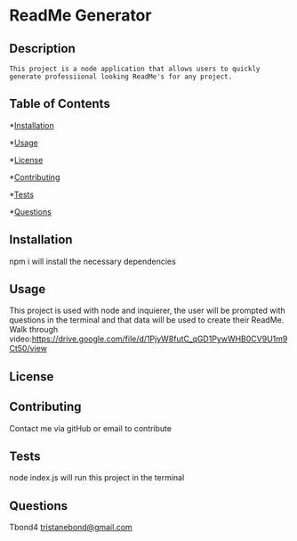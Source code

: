 # ReadMe Generator

  ## Description
    This project is a node application that allows users to quickly generate professiional looking ReadMe's for any project.

  ## Table of Contents

  *[Installation](#installation)

  *[Usage](#usage)

  *[License](#license)

  *[Contributing](#contributing)

  *[Tests](#tests)

  *[Questions](#questions)

  ## Installation
  npm i will install the necessary dependencies

  ## Usage
  This project is used with node and inquierer, the user will be prompted with questions in the terminal and that data will be used to create their ReadMe. Walk through video:https://drive.google.com/file/d/1PjyW8futC_qGD1PywWHB0CV9U1m9Ct50/view

  ## License
  

  ## Contributing
  Contact me via gitHub or email to contribute

  ## Tests
  node index.js will run this project in the terminal

  ## Questions
  Tbond4
  tristanebond@gmail.com
  